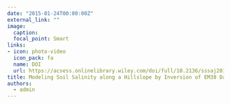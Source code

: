 ```yaml
---
date: "2015-01-24T00:00:00Z"
external_link: ""
image:
  caption: 
  focal_point: Smart
links:
- icon: photo-video
  icon_pack: fa
  name: DOI
  url: https://acsess.onlinelibrary.wiley.com/doi/full/10.2136/sssaj2014.11.0447
title: Modeling Soil Salinity along a Hillslope by Inversion of EM38 Data
authors: 
  - admin
---
```


